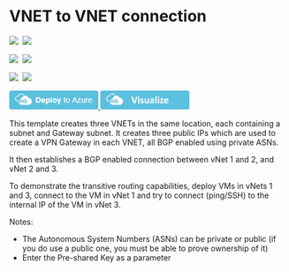 # VNET to VNET connection

<IMG SRC="https://azurequickstartsservice.blob.core.windows.net/badges/201-vnet-transitive-bgp/PublicLastTestDate.svg" />&nbsp;
<IMG SRC="https://azurequickstartsservice.blob.core.windows.net/badges/201-vnet-transitive-bgp/PublicDeployment.svg" />&nbsp;

<IMG SRC="https://azurequickstartsservice.blob.core.windows.net/badges/201-vnet-transitive-bgp/FairfaxLastTestDate.svg" />&nbsp;
<IMG SRC="https://azurequickstartsservice.blob.core.windows.net/badges/201-vnet-transitive-bgp/FairfaxDeployment.svg" />&nbsp;

<IMG SRC="https://azurequickstartsservice.blob.core.windows.net/badges/201-vnet-transitive-bgp/BestPracticeResult.svg" />&nbsp;
<IMG SRC="https://azurequickstartsservice.blob.core.windows.net/badges/201-vnet-transitive-bgp/CredScanResult.svg" />&nbsp;

<a href="https://portal.azure.com/#create/Microsoft.Template/uri/https%3A%2F%2Fraw.githubusercontent.com%2FAzure%2Fazure-quickstart-templates%2Fmaster%2F201-vnet-transitive-bgp%2Fazuredeploy.json" target="_blank">
    <img src="https://raw.githubusercontent.com/Azure/azure-quickstart-templates/master/1-CONTRIBUTION-GUIDE/images/deploytoazure.png"/>
</a>
<a href="http://armviz.io/#/?load=https%3A%2F%2Fraw.githubusercontent.com%2FAzure%2Fazure-quickstart-templates%2Fmaster%2F201-vnet-transitive-bgp%2Fazuredeploy.json" target="_blank">
    <img src="https://raw.githubusercontent.com/Azure/azure-quickstart-templates/master/1-CONTRIBUTION-GUIDE/images/visualizebutton.png"/>
</a>

This template creates three VNETs in the same location, each containing a subnet and Gateway subnet. It creates three public IPs which are used to create a VPN Gateway in each VNET, all BGP enabled using private ASNs. 

It then establishes a BGP enabled connection between vNet 1 and 2, and vNet 2 and 3.

To demonstrate the transitive routing capabilities, deploy VMs in vNets 1 and 3, connect to the VM in vNet 1 and try to connect (ping/SSH) to the internal IP of the VM in vNet 3.

Notes:
- The Autonomous System Numbers (ASNs) can be private or public (if you do use a public one, you must be able to prove ownership of it)
- Enter the Pre-shared Key as a parameter

